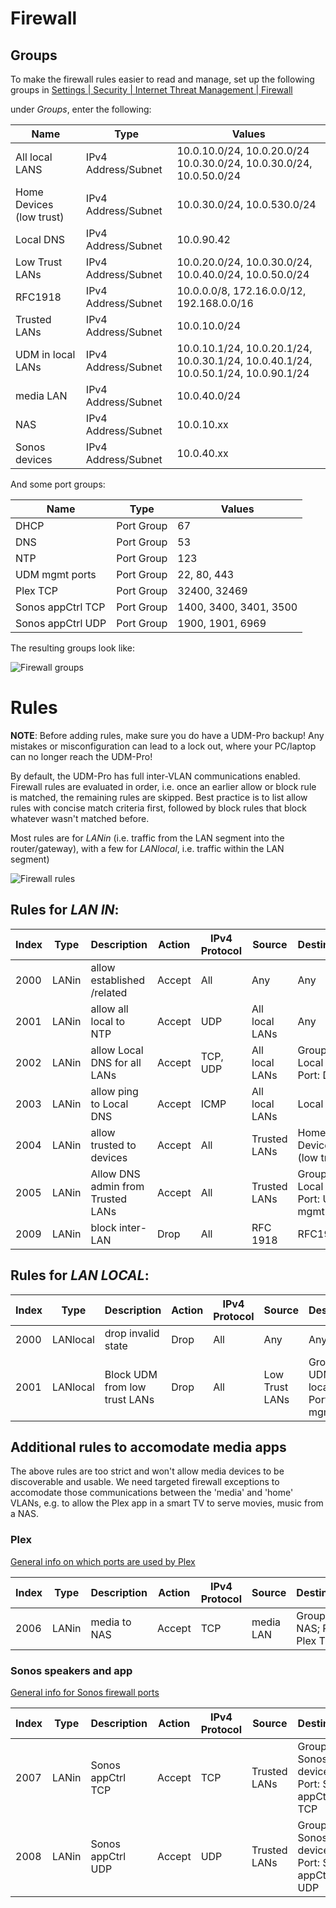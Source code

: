 # Firewall

## Groups

To make the firewall rules easier to read and manage, set up the following groups in
[Settings | Security | Internet Threat Management | Firewall ](https://10.0.10.1/network/default/settings/security/threat-management)

under *Groups*, enter the following:

| Name | Type | Values |
| ---- | ---- | ------ |
| All local LANS | IPv4 Address/Subnet | 10.0.10.0/24, 10.0.20.0/24 10.0.30.0/24, 10.0.30.0/24, 10.0.50.0/24 |
| Home Devices (low trust) | IPv4 Address/Subnet | 10.0.30.0/24, 10.0.530.0/24 |
| Local DNS | IPv4 Address/Subnet | 10.0.90.42 |
| Low Trust LANs | IPv4 Address/Subnet | 10.0.20.0/24, 10.0.30.0/24, 10.0.40.0/24, 10.0.50.0/24 |
| RFC1918 | IPv4 Address/Subnet | 10.0.0.0/8, 172.16.0.0/12, 192.168.0.0/16 |
| Trusted LANs | IPv4 Address/Subnet | 10.0.10.0/24 |
| UDM in local LANs | IPv4 Address/Subnet | 10.0.10.1/24, 10.0.20.1/24, 10.0.30.1/24, 10.0.40.1/24, 10.0.50.1/24, 10.0.90.1/24 |
| media LAN | IPv4 Address/Subnet | 10.0.40.0/24 |
| NAS | IPv4 Address/Subnet | 10.0.10.xx |
| Sonos devices | IPv4 Address/Subnet | 10.0.40.xx |

And some port groups:

| Name | Type | Values |
| ---- | ---- | ------ |
| DHCP | Port Group | 67 |
| DNS | Port Group | 53 |
| NTP | Port Group | 123 |
| UDM mgmt ports | Port Group | 22, 80, 443 |
| Plex TCP | Port Group | 32400, 32469 |
| Sonos appCtrl TCP | Port Group | 1400, 3400, 3401, 3500 |
| Sonos appCtrl UDP | Port Group | 1900, 1901, 6969 |

The resulting groups look like:

![Firewall groups](/assets/Settings-Security-Groups.png)

# Rules

**NOTE**: Before adding rules, make sure you do have a UDM-Pro backup! Any mistakes or misconfiguration can
lead to a lock out, where your PC/laptop can no longer reach the UDM-Pro!

By default, the UDM-Pro has full inter-VLAN communications enabled. Firewall rules are evaluated in order,
i.e. once an earlier allow or block rule is matched, the remaining rules are skipped. Best practice is to
list allow rules with concise match criteria first, followed by block rules that block whatever wasn't matched
before.

Most rules are for *LANin* (i.e. traffic from the LAN segment into the router/gateway),
with a few for *LANlocal*, i.e. traffic within the LAN segment)

![Firewall rules](/assets/Settings-Security-Rules.png)

## Rules for *LAN IN*:

| Index | Type | Description | Action | IPv4 Protocol | Source | Destination | Advanced |
| ----- | ---- | ----------- | ------ | ------------- | ------ | ----------- | -------- |
| 2000 | LANin | allow established /related | Accept | All | Any | Any | Match Established, Related |
| 2001 | LANin | allow all local to NTP | Accept | UDP | All local LANs | Any | .. |
| 2002 | LANin | allow Local DNS for all LANs | Accept | TCP, UDP | All local LANs | Group: Local DNS; Port: DNS | .. |
| 2003 | LANin | allow ping to Local DNS | Accept | ICMP | All local LANs | Local DNS | .. |
| 2004 | LANin | allow trusted to devices | Accept | All | Trusted LANs | Home Devices (low trust) | Enable logging |
| 2005 | LANin | Allow DNS admin from Trusted LANs | Accept | All | Trusted LANs | Group: Local DNS; Port: UDM mgmt ports |
| 2009 | LANin | block inter-LAN | Drop | All | RFC 1918 | RFC1918 | Enable logging |

## Rules for *LAN LOCAL*:

| Index | Type | Description | Action | IPv4 Protocol | Source | Destination | Advanced |
| ----- | ---- | ----------- | ------ | ------------- | ------ | ----------- | -------- |
| 2000 | LANlocal | drop invalid state | Drop | All | Any | Any | Match Invalid |
| 2001 | LANlocal | Block UDM from low trust LANs | Drop | All | Low Trust LANs | Group: UDM in local LANs; Port: UDM mgmt ports | Enable logging |

## Additional rules to accomodate media apps

The above rules are too strict and won't allow media devices to be discoverable and usable.
We need targeted firewall exceptions to accomodate those communications between the 'media' and 'home' VLANs,
e.g. to allow the Plex app in a smart TV to serve movies, music from a NAS.

### Plex

[General info on which ports are used by Plex](https://support.plex.tv/articles/201543147-what-network-ports-do-i-need-to-allow-through-my-firewall/)

| Index | Type | Description | Action | IPv4 Protocol | Source | Destination | Advanced |
| ----- | ---- | ----------- | ------ | ------------- | ------ | ----------- | -------- |
| 2006 | LANin | media to NAS | Accept | TCP | media LAN | Group: NAS; Port: Plex TCP | |

### Sonos speakers and app

[General info for Sonos firewall ports](https://support.sonos.com/s/article/688?language=en_US)

| Index | Type | Description | Action | IPv4 Protocol | Source | Destination | Advanced |
| ----- | ---- | ----------- | ------ | ------------- | ------ | ----------- | -------- |
| 2007 | LANin | Sonos appCtrl TCP | Accept | TCP | Trusted LANs | Group: Sonos devices; Port: Sonos appCtrl TCP | |
| 2008 | LANin | Sonos appCtrl UDP | Accept | UDP | Trusted LANs | Group: Sonos devices; Port: Sonos appCtrl UDP | |
